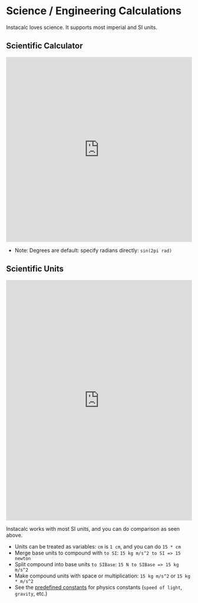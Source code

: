 # Science / Engineering Calculations

Instacalc loves science. It supports most imperial and SI units.

## Scientific Calculator

<iframe src="https://instacalc.com/50007/embed" width="100%" height="500" frameborder="0"></iframe>

* Note: Degrees are default: specify radians directly: `sin(2pi rad)`


## Scientific Units

<iframe src="https://instacalc.com/56724/embed" width="100%" height="650" frameborder="0"></iframe>

Instacalc works with most SI units, and you can do comparison as seen above.
* Units can be treated as variables: `cm` is `1 cm`, and you can do `15 * cm`
* Merge base units to compound with `to SI`: `15 kg m/s^2 to SI => 15 newton`
* Split compound into base units `to SIBase`: `15 N to SIBase => 15 kg m/s^2`
* Make compound units with space or multiplication: `15 kg m/s^2` or `15 kg * m/s^2`
* See the [predefined constants](/reference.html#predefined-variables) for physics constants (`speed of light`, `gravity`, etc.)

